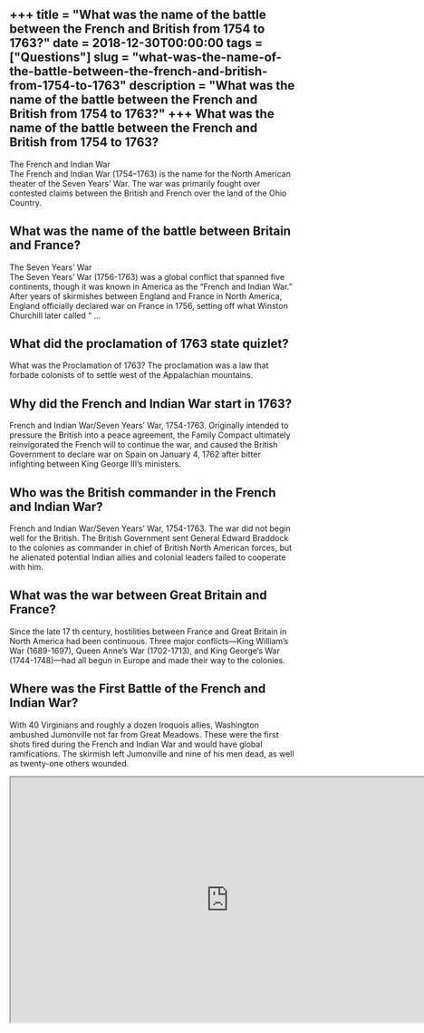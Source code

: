 +++
title = "What was the name of the battle between the French and British from 1754 to 1763?"
date = 2018-12-30T00:00:00
tags = ["Questions"]
slug = "what-was-the-name-of-the-battle-between-the-french-and-british-from-1754-to-1763"
description = "What was the name of the battle between the French and British from 1754 to 1763?"
+++
What was the name of the battle between the French and British from 1754 to 1763?
---------------------------------------------------------------------------------

The French and Indian War  
The French and Indian War (1754–1763) is the name for the North American theater of the Seven Years’ War. The war was primarily fought over contested claims between the British and French over the land of the Ohio Country.

What was the name of the battle between Britain and France?
-----------------------------------------------------------

The Seven Years’ War  
The Seven Years’ War (1756-1763) was a global conflict that spanned five continents, though it was known in America as the “French and Indian War.” After years of skirmishes between England and France in North America, England officially declared war on France in 1756, setting off what Winston Churchill later called “ …

What did the proclamation of 1763 state quizlet?
------------------------------------------------

What was the Proclamation of 1763? The proclamation was a law that forbade colonists of to settle west of the Appalachian mountains.

Why did the French and Indian War start in 1763?
------------------------------------------------

French and Indian War/Seven Years’ War, 1754-1763. Originally intended to pressure the British into a peace agreement, the Family Compact ultimately reinvigorated the French will to continue the war, and caused the British Government to declare war on Spain on January 4, 1762 after bitter infighting between King George III’s ministers.

Who was the British commander in the French and Indian War?
-----------------------------------------------------------

French and Indian War/Seven Years’ War, 1754-1763. The war did not begin well for the British. The British Government sent General Edward Braddock to the colonies as commander in chief of British North American forces, but he alienated potential Indian allies and colonial leaders failed to cooperate with him.

What was the war between Great Britain and France?
--------------------------------------------------

Since the late 17 th century, hostilities between France and Great Britain in North America had been continuous. Three major conflicts—King William’s War (1689-1697), Queen Anne’s War (1702-1713), and King George’s War (1744-1748)—had all begun in Europe and made their way to the colonies.

Where was the First Battle of the French and Indian War?
--------------------------------------------------------

With 40 Virginians and roughly a dozen Iroquois allies, Washington ambushed Jumonville not far from Great Meadows. These were the first shots fired during the French and Indian War and would have global ramifications. The skirmish left Jumonville and nine of his men dead, as well as twenty-one others wounded.

<iframe allow="accelerometer; autoplay; clipboard-write; encrypted-media; gyroscope; picture-in-picture" allowfullscreen="" class="__youtube_prefs__  epyt-is-override  no-lazyload" data-no-lazy="1" data-origheight="433" data-origwidth="770" data-skipgform_ajax_framebjll="" height="433" id="_ytid_81100" loading="lazy" src="https://www.youtube.com/embed/6-R3CeUARus?enablejsapi=1&autoplay=0&cc_load_policy=0&cc_lang_pref=&iv_load_policy=1&loop=0&modestbranding=0&rel=1&fs=1&playsinline=0&autohide=2&theme=dark&color=red&controls=1&" title="YouTube player" width="770"></iframe>